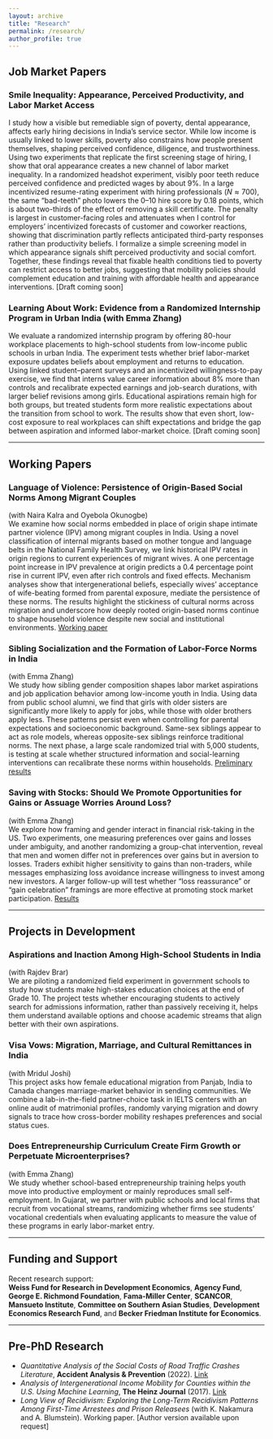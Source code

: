 ```yaml
---
layout: archive
title: "Research"
permalink: /research/
author_profile: true
---
```


## Job Market Papers

### **Smile Inequality: Appearance, Perceived Productivity, and Labor Market Access**
I study how a visible but remediable sign of poverty, dental appearance, affects early hiring decisions in India’s service sector. While low income is usually linked to lower skills, poverty also constrains how people present themselves, shaping perceived confidence, diligence, and trustworthiness. Using two experiments that replicate the first screening stage of hiring, I show that oral appearance creates a new channel of labor market inequality. In a randomized headshot experiment, visibly poor teeth reduce perceived confidence and predicted wages by about 9%. In a large incentivized resume-rating experiment with hiring professionals ($N{\approx}700$), the same “bad-teeth” photo lowers the 0–10 hire score by 0.18 points, which is about two-thirds of the effect of removing a skill certificate. The penalty is largest in customer-facing roles and attenuates when I control for employers’ incentivized forecasts of customer and coworker reactions, showing that discrimination partly reflects anticipated third-party responses rather than productivity beliefs. I formalize a simple screening model in which appearance signals shift perceived productivity and social comfort. Together, these findings reveal that fixable health conditions tied to poverty can restrict access to better jobs, suggesting that mobility policies should complement education and training with affordable health and appearance interventions. [Draft coming soon]

### **Learning About Work: Evidence from a Randomized Internship Program in Urban India**  (with Emma Zhang)
We evaluate a randomized internship program by offering 80-hour workplace placements to high-school students from low-income public schools in urban India. The experiment tests whether brief labor-market exposure updates beliefs about employment and returns to education. Using linked student–parent surveys and an incentivized willingness-to-pay exercise, we find that interns value career information about 8% more than controls and recalibrate expected earnings and job-search durations, with larger belief revisions among girls. Educational aspirations remain high for both groups, but treated students form more realistic expectations about the transition from school to work. The results show that even short, low-cost exposure to real workplaces can shift expectations and bridge the gap between aspiration and informed labor-market choice. [Draft coming soon]

---

## Working Papers

### **Language of Violence: Persistence of Origin-Based Social Norms Among Migrant Couples**  
(with Naira Kalra and Oyebola Okunogbe)  
We examine how social norms embedded in place of origin shape intimate partner violence (IPV) among migrant couples in India. Using a novel classification of internal migrants based on mother tongue and language belts in the National Family Health Survey, we link historical IPV rates in origin regions to current experiences of migrant wives. A one percentage point increase in IPV prevalence at origin predicts a 0.4 percentage point rise in current IPV, even after rich controls and fixed effects. Mechanism analyses show that intergenerational beliefs, especially wives’ acceptance of wife-beating formed from parental exposure, mediate the persistence of these norms. The results highlight the stickiness of cultural norms across migration and underscore how deeply rooted origin-based norms continue to shape household violence despite new social and institutional environments.
[Working paper](https://www.dropbox.com/scl/fi/8ng8cn338xy0yrdj81m85/Language-of-Violence.pdf?rlkey=6owg4r2wpa3pxzrw4qmh8mpne&dl=0)

### **Sibling Socialization and the Formation of Labor-Force Norms in India**  
(with Emma Zhang)  
We study how sibling gender composition shapes labor market aspirations and job application behavior among low-income youth in India. Using data from public school alumni, we find that girls with older sisters are significantly more likely to apply for jobs, while those with older brothers apply less. These patterns persist even when controlling for parental expectations and socioeconomic background. Same-sex siblings appear to act as role models, whereas opposite-sex siblings reinforce traditional norms. The next phase, a large scale randomized trial with 5,000 students, is testing at scale whether structured information and social-learning interventions can recalibrate these norms within households. [Preliminary results](https://www.dropbox.com/scl/fi/zm35nzz2zk243265rh4y6/Sibling-Socialization-and-the-Formation-of-Labor-Force-Norms-in-India.pdf?rlkey=hs8ca0wyx8ki4779nzjq9ntpx&dl=0)

### **Saving with Stocks: Should We Promote Opportunities for Gains or Assuage Worries Around Loss?**  
(with Emma Zhang)  
We explore how framing and gender interact in financial risk-taking in the US. Two experiments, one measuring preferences over gains and losses under ambiguity, and another randomizing a group-chat intervention, reveal that men and women differ not in preferences over gains but in aversion to losses. Traders exhibit higher sensitivity to gains than non-traders, while messages emphasizing loss avoidance increase willingness to invest among new investors. A larger follow-up will test whether “loss reassurance” or “gain celebration” framings are more effective at promoting stock market participation. [Results](https://www.dropbox.com/scl/fi/s0qvh67u7np9jyzeitv6q/Saving-with-Stocks.pdf?rlkey=3a7et31imuptpov5pynwx76h9&dl=0)

---

## Projects in Development

### **Aspirations and Inaction Among High-School Students in India**  
(with Rajdev Brar)  
We are piloting a randomized field experiment in government schools to study how students make high-stakes education choices at the end of Grade 10. The project tests whether encouraging students to actively search for admissions information, rather than passively receiving it, helps them understand available options and choose academic streams that align better with their own aspirations.

### **Visa Vows: Migration, Marriage, and Cultural Remittances in India**  
(with Mridul Joshi)  
This project asks how female educational migration from Panjab, India to Canada changes marriage-market behavior in sending communities. We combine a lab-in-the-field partner-choice task in IELTS centers with an online audit of matrimonial profiles, randomly varying migration and dowry signals to trace how cross-border mobility reshapes preferences and social status cues.

### **Does Entrepreneurship Curriculum Create Firm Growth or Perpetuate Microenterprises?**  
(with Emma Zhang)  
We study whether school-based entrepreneurship training helps youth move into productive employment or mainly reproduces small self-employment. In Gujarat, we partner with public schools and local firms that recruit from vocational streams, randomizing whether firms see students’ vocational credentials when evaluating applicants to measure the value of these programs in early labor-market entry.

---

## Funding and Support

Recent research support:  
**Weiss Fund for Research in Development Economics**, **Agency Fund**, **George E. Richmond Foundation**, **Fama-Miller Center**, **SCANCOR**, **Mansueto Institute**, **Committee on Southern Asian Studies**, **Development Economics Research Fund**, and **Becker Friedman Institute for Economics**.

---

## Pre-PhD Research

- *Quantitative Analysis of the Social Costs of Road Traffic Crashes Literature*, **Accident Analysis & Prevention** (2022).  [Link](https://www.sciencedirect.com/science/article/abs/pii/S0001457521003134)
- *Analysis of Intergenerational Income Mobility for Counties within the U.S. Using Machine Learning*, **The Heinz Journal** (2017).  [Link](https://www.researchgate.net/publication/396443371_Analysis_of_Intergenerational_Income_Mobility_for_Counties_Within_the_US_Using_Machine_Learning)  
- *Long View of Recidivism: Exploring the Long-Term Recidivism Patterns Among First-Time Arrestees and Prison Releasees* (with K. Nakamura and A. Blumstein). Working paper. [Author version available upon request]
